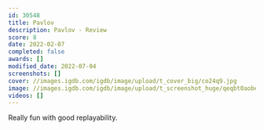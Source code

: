 ```yaml
---
id: 30548
title: Pavlov
description: Pavlov - Review
score: 8
date: 2022-02-07
completed: false
awards: []
modified_date: 2022-07-04
screenshots: []
cover: //images.igdb.com/igdb/image/upload/t_cover_big/co24q9.jpg
image: //images.igdb.com/igdb/image/upload/t_screenshot_huge/qeqbt0aobedwcccttfh9.jpg
videos: []
---
```

Really fun with good replayability.